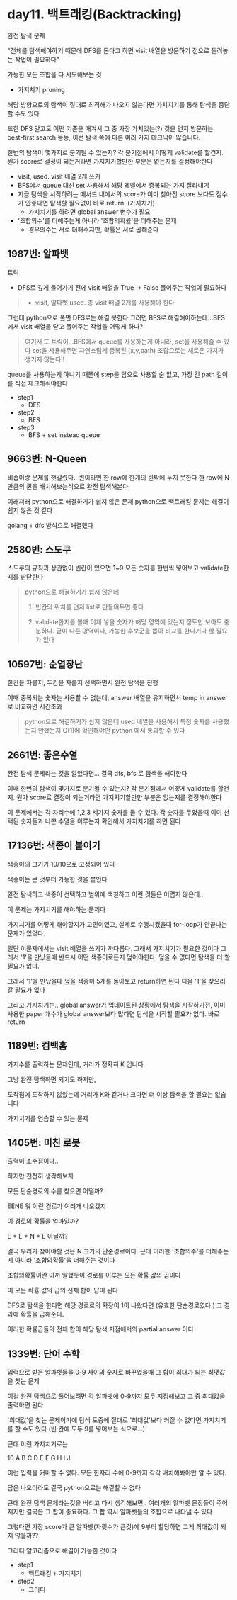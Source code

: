 # day11. 백트래킹(Backtracking)

완전 탐색 문제

"전체를 탐색해야하기 때문에 DFS를 돈다고 하면 visit 배열을 방문하기 전으로 돌려놓는 작업이 필요하다"

가능한 모든 조합을 다 시도해보는 것

* 가지치기 pruning

해당 방향으로의 탐색이 절대로 최적해가 나오지 않는다면 가치지기를 통해 탐색을 중단할 수도 있다

또한 DFS 말고도 어떤 기준을 매겨서 그 중 가장 가치있는(?) 것을 먼저 방문하는
best-first search 등등, 이런 탐색 쪽에 다른 여러 가지 테크닉이 많습니다.

한번의 탐색이 몇가지로 분기될 수 있는지? 각 분기점에서 어떻게 validate를 할건지. 뭔가 score로 결정이 되는거라면 가지치기할만한 부분은 없는지를 결정해야한다



* visit, used. visit 배열 2개 쓰기
* BFS에서 queue 대신 set 사용해서 해당 레벨에서 중복되는 가지 잘라내기
* 지금 탐색을 시작하려는 메서드 내에서의 score가 이미 찾아진 score 보다도 점수가 안좋다면 탐색할 필요없이 바로 return. (가지치기)
	- 가지치기를 하려면 global answer 변수가 필요
* '조합의수'를 더해주는게 아니라 '조합의확률'을 더해주는 문제
	- 경우의수는 서로 더해주지만, 확률은 서로 곱해준다


## 1987번: 알파벳

트릭
* DFS로 깊게 들어가기 전에 visit 배열을 True -> False 풀어주는 작업이 필요하다
> * visit, 알파벳 used. 총 visit 배열 2개를 사용해야 한다

그런데 python으로 풀면 DFS로는 해결 못한다
그러면 BFS로 해결해야하는데...BFS에서 visit 배열을 닫고 풀어주는 작업을 어떻게 하나?

> 여기서 또 트릭이...BFS에서 queue를 사용하는게 아니라, set을 사용해줄 수 있다
> set을 사용해주면 자연스럽게 중복된 (x,y,path) 조합으로는 새로운 가지가 생기지 않는다!!

queue를 사용하는게 아니기 때문에 step을 답으로 사용할 순 없고, 가장 긴 path 길이를 직접 체크해줘야한다

* step1
	- DFS
* step2
	- BFS
* step3
	- BFS + set instead queue


## 9663번: N-Queen

비숍이랑 문제를 햇갈렸다..
퀸이라면 한 row에 한개의 퀸밖에 두지 못한다
한 row에 N만큼의 퀸을 배치해보는식으로 완전 탐색해본다


이래저래 python으로 해결하기가 쉽지 않은 문제
python으로 백트래킹 문제는 해결이 쉽지 않은 것 같다

golang + dfs 방식으로 해결했다



## 2580번: 스도쿠

스도쿠의 규칙과 상관없이 빈칸이 있으면 1~9 모든 숫자를 한번씩 넣어보고 validate한지를 판단한다


> python으로 해결하기가 쉽지 않은데
> 
> 1. 빈칸의 위치를 먼저 list로 만들어두면 좋다
> 
> 2. validate한지를 볼때 이제 넣을 숫자가 해당 영역에 있는지 정도만 보아도 충분하다.
> 굳이 다른 영역이나, 가능한 후보군을 뽑아 비교를 한다거나 할 필요가 없다


## 10597번: 순열장난

한칸을 자를지, 두칸을 자를지 선택하면서 완전 탐색을 진행

이때 중복되는 숫자는 사용할 수 없는데, answer 배열을 유지하면서 temp in answer 로 비교하면 시간초과

> python으로 해결하기가 쉽지 않은데
> used 배열을 사용해서 특정 숫자를 사용했는지 안했는지 O(1)에 확인해야만 python 에서 통과할 수 있다


## 2661번: 좋은수열

완전 탐색 문제라는 것을 알았다면...
결국 dfs, bfs 로 탐색을 해야한다

이때 한번의 탐색이 몇가지로 분기될 수 있는지? 각 분기점에서 어떻게 validate를 할건지. 뭔가 score로 결정이 되는거라면 가지치기할만한 부분은 없는지를 결정해야한다

이 문제에서는 각 자리수에 1,2,3 세가지 숫자를 둘 수 있다.
각 숫자를 두었을때 이미 선택된 숫자들과 나쁜 수열을 이루는지 확인해서 가지치기를 하면 된다


## 17136번: 색종이 붙이기

색종이의 크기가 10/10으로 고정되어 있다

색종이는 큰 것부터 가능한 것을 붙인다

완전 탐색하고 색종이 선택하고 범위에 색칠하고 이런 것들은 어렵지 않은데..

이 문제는 가지치기를 해야하는 문제다

가지치기를 어떻게 해야할지가 고민이였고,
실제로 수행시켰을때 for-loop가 안끝나는 문제가 있었다.

일단 이문제에서는 visit 배열을 쓰기가 까다롭다. 그래서 가지치기가 필요한 것이다
그래서 '1'을 만났을때 반드시 어떤 색종이로든지 덮어야한다. 덮을 수 없다면 탐색을 더 할 필요가 없다.

그래서 '1'을 만났을때 덮을 색종이 5개를 돌아보고 return하면 된다
다음 '1'을 찾으러 갈 필요가 없다

그리고 가지치기는..
global answer가 업데이트된 상황에서 탐색을 시작하기전, 이미 사용한 paper 개수가 global answer보다 많다면 탐색을 시작할 필요가 없다. 바로 return


## 1189번: 컴백홈

가지수를 출력하는 문제인데, 거리가 정확히 K 입니다.

그냥 완전 탐색하면 되기도 하지만,

도착점에 도착하지 않았는데 거리가 K와 같거나 크다면 더 이상 탐색을 할 필요는 없습니다

가지치기를 연습할 수 있는 문제


## 1405번: 미친 로봇

출력이 소수점이다..

하지만 천천히 생각해보자

모든 단순경로의 수를 찾으면 어떨까?

EENE 뭐 이런 경로가 여러개 나오겠지

이 경로의 확률을 얼마일까?

E * E * N * E 아닐까?


결국 우리가 찾아야할 것은 N 크기의 단순경로이다.
근데 이러한 '조합의수'를 더해주는게 아니라 '조합의확률'을 더해주는 것이다

조합의확률이란 아까 말했듯이 경로를 이루는 모든 확률 값의 곱이다

이 모든 확률 값의 곱의 전체 합이 답이 된다

DFS로 탐색을 한다면 해당 경로로의 확장이 1이 나왔다면 (유효한 단순경로였다.) 그 결과에 확률을 곱해준다.

이러한 확률곱들의 전체 합이 해당 탐색 지점에서의 partial answer 이다


## 1339번: 단어 수학

입력으로 받은 알파벳들을 0-9 사이의 숫자로 바꾸었을때 그 합이 최대가 되는 최댓값을 찾는 문제

이걸 완전 탐색으로 풀어보려면
각 알파벳에 0-9까지 모두 지정해보고 그 중 최대값을 출력하면 된다

'최대값'을 찾는 문제이기에 탐색 도중에 절대로 '최대값'보다 커질 수 없다면 가지치기를 할 수도 있다
(빈 칸에 모두 9를 넣어보는 식으로...)

근데 이런 가지치기로는 

10
A
B
C
D
E
F
G
H
I
J

이런 입력을 커버할 수 없다. 모든 한자리 수에 0-9까지 각각 배치해봐야만 알 수 있다.

답은 나오더라도 결국 python으로는 해결할 수 없다


근데 완전 탐색 문제라는것을 버리고 다시 생각해보면..
여러개의 알파벳 문장들이 주어지지만 결국은 그 합이 중요하다.
그 합 역시 알파벳들의 조합으로 나타낼 수 있다

그렇다면 가장 score가 큰 알파벳(자릿수가 큰것)에 9부터 할당하면 그게 최대값이 되지 않을까??

그리디 알고리즘으로 해결이 가능한 것이다


* step1
	- 백트래킹 + 가지치기
* step2
	- 그리디















































